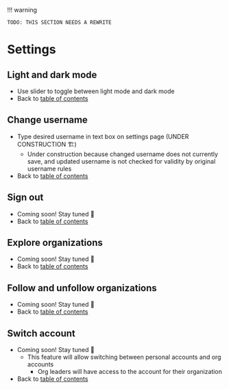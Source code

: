 !!! warning

    TODO: THIS SECTION NEEDS A REWRITE

# Settings

## Light and dark mode
- Use slider to toggle between light mode and dark mode
- Back to [table of contents](#table-of-contents)

## Change username
- Type desired username in text box on settings page (UNDER CONSTRUCTION :building_construction:)
    - Under construction because changed username does not currently save, and updated username is not checked for validity by original username rules
- Back to [table of contents](#table-of-contents)

## Sign out
- Coming soon! Stay tuned :tada:
- Back to [table of contents](#table-of-contents)

## Explore organizations
- Coming soon! Stay tuned :tada:
- Back to [table of contents](#table-of-contents)

## Follow and unfollow organizations
- Coming soon! Stay tuned :tada:
- Back to [table of contents](#table-of-contents)

## Switch account
- Coming soon! Stay tuned :tada:
    - This feature will allow switching between personal accounts and org accounts
        - Org leaders will have access to the account for their organization
- Back to [table of contents](#table-of-contents)
